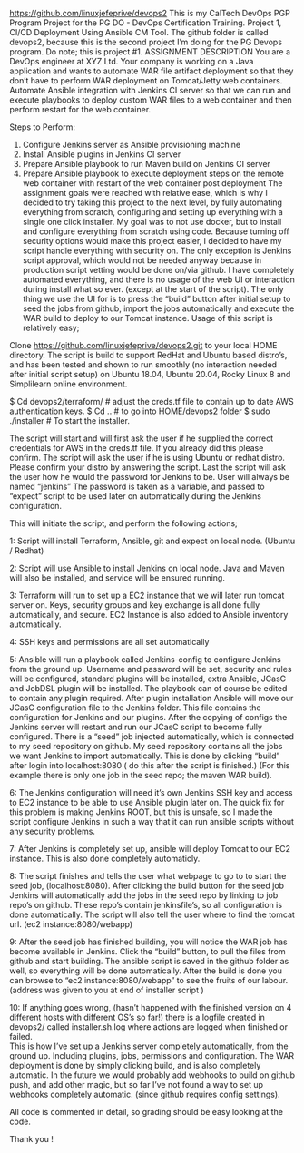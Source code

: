 https://github.com/linuxjefeprive/devops2
This is my CalTech DevOps PGP Program Project for the PG DO - DevOps Certification Training. Project 1, CI/CD Deployment Using Ansible CM Tool.
The github folder is called devops2, because this is the second project I’m doing for the PG Devops program. Do note; this is project #1. 
ASSIGNMENT DESCRIPTION
You are a DevOps engineer at XYZ Ltd. Your company is working on a Java application and wants to automate WAR file artifact deployment so that they don’t have to perform WAR deployment on Tomcat/Jetty web containers. Automate Ansible integration with Jenkins CI server so that we can run and execute playbooks to deploy custom WAR files to a web container and then perform restart for the web container.
 
Steps to Perform:
1.	Configure Jenkins server as Ansible provisioning machine
2.	Install Ansible plugins in Jenkins CI server
3.	Prepare Ansible playbook to run Maven build on Jenkins CI server
4.	Prepare Ansible playbook to execute deployment steps on the remote web container with restart of the web container post deployment
The assignment goals were reached with relative ease, which is why I decided to try taking this project to the next level, by fully automating everything from scratch, configuring and setting up everything with a single one click installer. My goal was to not use docker, but to install and configure everything from scratch using code. Because turning off security options would make this project easier, I decided to have my script handle everything with security on. The only exception is Jenkins script approval, which would not be needed anyway because in production script vetting would be done on/via github. I have completely automated everything, and there is no usage of the web UI or interaction during install what so ever. (except at the start of the script). The only thing we use the UI for is to press the “build” button after initial setup to seed the jobs from github, import the jobs automatically and execute the WAR build to deploy to our Tomcat instance. Usage of this script is relatively easy;

Clone https://github.com/linuxjefeprive/devops2.git to your local HOME directory. The script is build to support RedHat and Ubuntu based distro’s, and has been tested and shown to run smoothly (no interaction needed after initial script setup) on Ubuntu 18.04, Ubuntu 20.04, Rocky Linux 8 and Simplilearn online environment. 

$ Cd devops2/terraform/      # adjust the creds.tf file to contain up to date AWS authentication keys.
$ Cd ..                      # to go into HOME/devops2 folder
$ sudo ./installer           # To start the installer.

The script will start and will first ask the user if he supplied the correct credentials for AWS in the creds.tf file. If you already did this please confirm. 
The script will ask the user if he is using Ubuntu or redhat distro. Please confirm your distro by answering the script. 
Last the script will ask the user how he would the password for Jenkins to be. User will always be named “jenkins”
The password is taken as a variable, and passed to “expect” script to be used later on automatically during the Jenkins configuration.

This will initiate the script, and perform the following actions; 

1: Script will install Terraform, Ansible, git and expect on local node. (Ubuntu / Redhat)

2: Script will use Ansible to install Jenkins on local node. Java and Maven will also be installed, and service will be ensured running. 

3: Terraform will run to set up a EC2 instance that we will later run tomcat server on. Keys, security groups and key exchange is all done fully automatically, and secure. EC2 Instance is also added to Ansible inventory automatically.

4: SSH keys and permissions are all set automatically

5: Ansible will run a playbook called Jenkins-config to configure Jenkins from the ground up. Username and password will be set, security and rules will be configured, standard plugins will be installed, extra Ansible, JCasC and JobDSL plugin will be installed. The playbook can of course be edited to contain any plugin required. After plugin installation Ansible will move our JCasC configuration file to the Jenkins folder. This file contains the configuration for Jenkins and our plugins. After the copying of configs the Jenkins server will restart and run our JCasC script to become fully configured. There is a “seed” job injected automatically, which is connected to my seed repository on github. My seed repository contains all the jobs we want Jenkins to import automatically. This is done by clicking “build” after login into localhost:8080 ( do this after the script is finished.) (For this example there is only one job in the seed repo; the maven WAR build).

6: The Jenkins configuration will need it’s own Jenkins SSH key and access to EC2 instance to be able to use Ansible plugin later on. The quick fix for this problem is making Jenkins ROOT, but this is unsafe, so I made the script configure Jenkins in such a way that it can run ansible scripts without any security problems. 

7: After Jenkins is completely set up, ansible will deploy Tomcat to our EC2 instance. This is also done completely automaticly. 

8: The script finishes and tells the user what webpage to go to to start the seed job, (localhost:8080). After clicking the build button for the seed job Jenkins will automatically add the jobs in the seed repo by linking to job repo’s on github. These repo’s contain jenkinsfile’s, so all configuration is done automatically. The script will also tell the user where to find the tomcat url. (ec2 instance:8080/webapp)

9: After the seed job has finished building, you will notice the WAR job has become available in Jenkins. Click the “build” button, to pull the files from github and start building. The ansible script is saved in the github folder as well, so everything will be done automatically. After the build is done you can browse to “ec2 instance:8080/webapp” to see the fruits of our labour. (address was given to you at end of installer script )

10: If anything goes wrong, (hasn’t happened with the finished version on 4 different hosts with different OS’s so far!) there is a logfile created in devops2/ called installer.sh.log where actions are logged when finished or failed.   
This is how I’ve set up a Jenkins server completely automatically, from the ground up. Including plugins, jobs, permissions and configuration. The WAR deployment is done by simply clicking build, and is also completely automatic. In the future we would probably add webhooks to build on github push, and add other magic, but so far I’ve not found a way to set up webhooks completely automatic. (since github requires config settings). 

All code is commented in detail, so grading should be easy looking at the code. 

Thank you !

